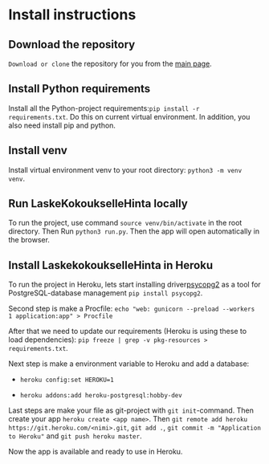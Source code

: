 # Install instructions

## Download the repository
`Download or clone` the repository for you from the [main page](https://github.com/Mazaalto/LaskeKokoukselleHinta).

## Install Python requirements
Install all the Python-project requirements:`pip install -r requirements.txt`. Do this on current virtual environment. In addition, you also need install pip and python. 

## Install venv
Install virtual environment venv to your root directory: `python3 -m venv venv`.

## Run LaskeKokoukselleHinta locally
To run the project, use command `source venv/bin/activate` in the root directory. Then Run `python3 run.py`. Then the app will open automatically in the browser.

## Install LaskekokoukselleHinta in Heroku
To run the project in Heroku, lets start installing driver[psycopg2](https://www.psycopg.org/) as a tool for PostgreSQL-database management `pip install psycopg2`.

Second step is make a Procfile: `echo "web: gunicorn --preload --workers 1 application:app" > Procfile`

After that  we need to update our requirements (Heroku is using these to load dependencies): `pip freeze | grep -v pkg-resources > requirements.txt`.

Next step is make a environment variable to Heroku and add a database:

- `heroku config:set HEROKU=1`

- `heroku addons:add heroku-postgresql:hobby-dev`

Last steps are make your file as git-project with `git init`-command. Then create your app `heroku create <app name>`. Then `git remote add heroku https://git.heroku.com/<nimi>.git`, `git add .`, `git commit -m "Application to Heroku"` and `git push heroku master`. 

Now the app is  available and ready to use in Heroku. 
